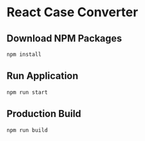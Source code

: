 # React Case Converter


## Download NPM Packages
```
npm install
```

## Run Application
```
npm run start
```

## Production Build
```
npm run build
```
